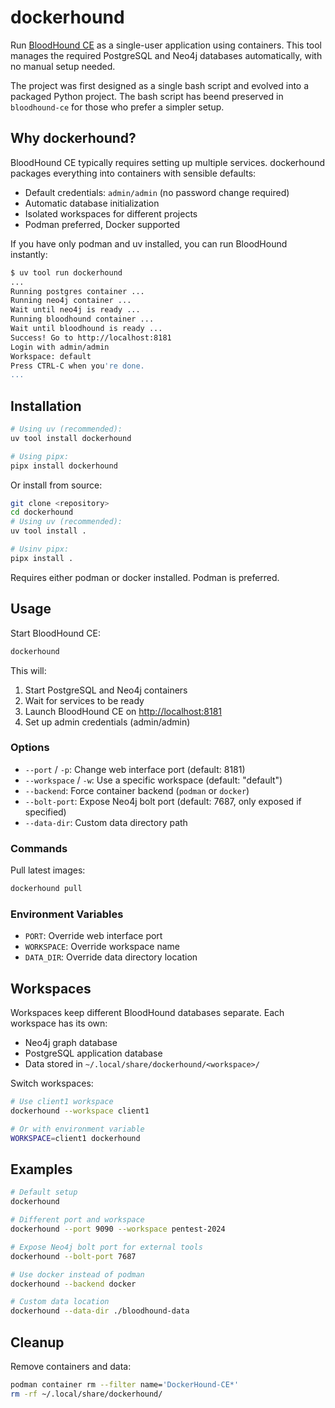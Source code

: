 # dockerhound

Run [BloodHound CE](https://github.com/SpecterOps/BloodHound) as a
single-user application using containers. This tool manages the required
PostgreSQL and Neo4j databases automatically, with no manual setup
needed.

The project was first designed as a single bash script and evolved into
a packaged Python project. The bash script has beend preserved in
`bloodhound-ce` for those who prefer a simpler setup.

## Why dockerhound?

BloodHound CE typically requires setting up multiple services. dockerhound
packages everything into containers with sensible defaults:

- Default credentials: `admin/admin` (no password change required)
- Automatic database initialization
- Isolated workspaces for different projects
- Podman preferred, Docker supported

If you have only podman and uv installed, you can run BloodHound instantly:

```bash
$ uv tool run dockerhound
...
Running postgres container ...
Running neo4j container ...
Wait until neo4j is ready ...
Running bloodhound container ...
Wait until bloodhound is ready ...
Success! Go to http://localhost:8181
Login with admin/admin
Workspace: default
Press CTRL-C when you're done.
...
```

## Installation

```bash
# Using uv (recommended):
uv tool install dockerhound

# Using pipx:
pipx install dockerhound
```

Or install from source:

```bash
git clone <repository>
cd dockerhound
# Using uv (recommended):
uv tool install .

# Usinv pipx:
pipx install .
```

Requires either podman or docker installed. Podman is preferred.

## Usage

Start BloodHound CE:

```bash
dockerhound
```

This will:
1. Start PostgreSQL and Neo4j containers
2. Wait for services to be ready
3. Launch BloodHound CE on <http://localhost:8181>
4. Set up admin credentials (admin/admin)

### Options

- `--port` / `-p`: Change web interface port (default: 8181)
- `--workspace` / `-w`: Use a specific workspace (default: "default")
- `--backend`: Force container backend (`podman` or `docker`)
- `--bolt-port`: Expose Neo4j bolt port (default: 7687, only exposed if specified)
- `--data-dir`: Custom data directory path

### Commands

Pull latest images:

```bash
dockerhound pull
```

### Environment Variables

- `PORT`: Override web interface port
- `WORKSPACE`: Override workspace name
- `DATA_DIR`: Override data directory location

## Workspaces

Workspaces keep different BloodHound databases separate. Each workspace has its own:

- Neo4j graph database
- PostgreSQL application database
- Data stored in `~/.local/share/dockerhound/<workspace>/`

Switch workspaces:

```bash
# Use client1 workspace
dockerhound --workspace client1

# Or with environment variable
WORKSPACE=client1 dockerhound
```

## Examples

```bash
# Default setup
dockerhound

# Different port and workspace
dockerhound --port 9090 --workspace pentest-2024

# Expose Neo4j bolt port for external tools
dockerhound --bolt-port 7687

# Use docker instead of podman
dockerhound --backend docker

# Custom data location
dockerhound --data-dir ./bloodhound-data
```

## Cleanup

Remove containers and data:

```bash
podman container rm --filter name='DockerHound-CE*'
rm -rf ~/.local/share/dockerhound/
```
